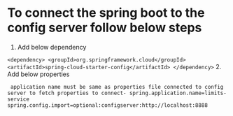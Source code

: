 # To connect the spring boot to the config server follow below steps

1. Add below dependency

`
        <dependency>
			<groupId>org.springframework.cloud</groupId>
			<artifactId>spring-cloud-starter-config</artifactId>
		</dependency>
`
2. Add below properties

` application name must be same as properties file connected to config server to fetch properties to connect-
spring.application.name=limits-service
spring.config.import=optional:configserver:http://localhost:8888`